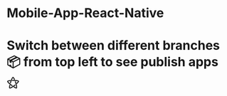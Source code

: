# Mobile-App-React-Native

# Switch between different branches 📦 from top left to see publish apps ⚝
